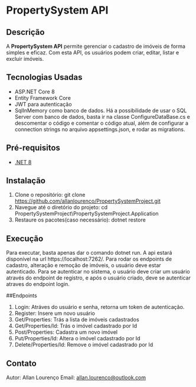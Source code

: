 # PropertySystem API

## Descrição
A **PropertySystem API** permite gerenciar o cadastro de imóveis de forma simples e eficaz. Com esta API, os usuários podem criar, editar, listar e excluir imóveis.

## Tecnologias Usadas
- ASP.NET Core 8
- Entity Framework Core
- JWT para autenticação
- SqlInMemory como banco de dados. Há a possibilidade de usar o SQL Server com banco de dados, basta ir na classe ConfigureDataBase.cs e descomentar o código e comentar o código atual, além de configurar a connection strings no arquivo appsettings.json, e rodar as migrations.

## Pré-requisitos
- [.NET 8](https://dotnet.microsoft.com/download/dotnet/8.0)

## Instalação
1. Clone o repositório:
   git clone https://github.com/allanlourenco/PropertySystemProject.git
2. Navegue até o diretório do projeto:
   cd PropertySystemProject\PropertySystemProject.Application
3. Restaure os pacotes(caso necessário):
   dotnet restore

## Execução
Para executar, basta apenas dar o comando dotnet run.
A api estará disponível na url https://localhost:7262/.
Para rodar os endpoints de cadastro, alteração e remoção de imóveis, o usuário deve estar autenticado.
Para se autenticar no sistema, o usuário deve criar um usuário através do endpoint de registro, e após o usuário criado, deve se autenticar atraves do endpoint login.

##Endpoints
1. Login: Atráves do usuário e senha, retorna um token de autenticação.
2. Register: Insere um novo usuário
3. Get/Properties: Trás a lista de imóveis cadastrados
4. Get/Properties/Id: Trás o imóvel cadastrado por Id
5. Post/Properties: Cadastra um novo imóvel
6. Put/Properties/Id: Altera o imóvel cadastrado por Id
7. Delete/Properties/Id: Remove o imóvel cadastrado por Id 

## Contato
Autor: Allan Lourenço
Email: allan.lourenco@outlook.com
